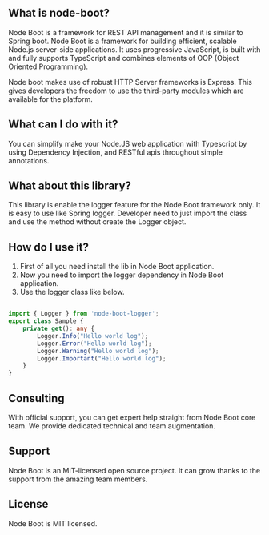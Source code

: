 ## What is node-boot?
Node Boot is a framework for REST API management and it is similar to Spring boot. Node Boot is a framework for building efficient, scalable Node.js server-side applications. It uses progressive JavaScript, is built with and fully supports TypeScript and combines elements of OOP (Object Oriented Programming). 

Node boot makes use of robust HTTP Server frameworks is Express. This gives developers the freedom to use the third-party modules which are available for the platform.

## What can I do with it?
You can simplify make your Node.JS web application with Typescript by using Dependency Injection, and RESTful apis throughout simple annotations.

## What about this library?
This library is enable the logger feature for the Node Boot framework only. It is easy to use like Spring logger. Developer need to just import the class and use the method without create the Logger object.

## How do I use it?
1. First of all you need install the lib in Node Boot application. 
2. Now you need to import the logger dependency in Node Boot application.
3. Use the logger class like below.

```typescript

import { Logger } from 'node-boot-logger';
export class Sample {
    private get(): any {
        Logger.Info("Hello world log");
        Logger.Error("Hello world log");
        Logger.Warning("Hello world log");
        Logger.Important("Hello world log");
    }
}

```

## Consulting
With official support, you can get expert help straight from Node Boot core team. We provide dedicated technical and team augmentation.

## Support
Node Boot is an MIT-licensed open source project. It can grow thanks to the support from the amazing team members.

<!-- ## Stay in touch

* Author - [<a href="https://codequality.us" target="_blank">Codequality Technologies</a>] -->

## License

Node Boot is MIT licensed.